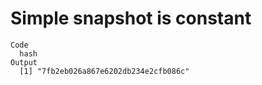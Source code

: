 # Simple snapshot is constant

    Code
      hash
    Output
      [1] "7fb2eb026a867e6202db234e2cfb086c"

